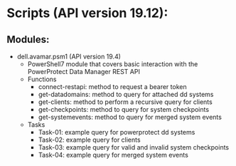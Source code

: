 # Scripts (API version 19.12):
## Modules: 
* dell.avamar.psm1 (API version 19.4)
    * PowerShell7 module that covers basic interaction with the PowerProtect Data Manager REST API
    * Functions
        * connect-restapi: method to request a bearer token
        * get-datadomains: method to query for attached dd systems
        * get-clients: method to perform a recursive query for clients
        * get-checkpoints: method to query for system checkpoints
        * get-systemevents: method to query for merged system events
    * Tasks
        * Task-01: example query for powerprotect dd systems
        * Task-02: example query for clients
        * Task-03: example query for valid and invalid system checkpoints
        * Task-04: example query for merged system events
